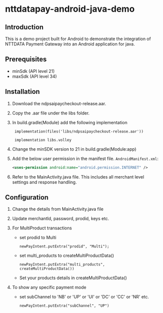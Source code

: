 # nttdatapay-android-java-demo

## Introduction 
This is a demo project built for Android to demonstrate the integration of NTTDATA Payment Gateway into an Android application for java.


## Prerequisites
- minSdk (API level 21)
- maxSdk (API level 34)
 
## Installation 
1. Download the ndpsaipaycheckout-release.aar.
2. Copy the .aar file under the libs folder.
3. In build.gradle(Module) add the following implementation

    ```
     implementation(files('libs/ndpsaipaycheckout-release.aar'))

     implementation libs.volley
    ```

4. Change the minSDK version to 21 in build.gradle(Module:app)
5. Add the below user permission in the manifest file.
     `AndroidManifest.xml`:
     ```xml
     <uses-permission android:name="android.permission.INTERNET" />

6. Refer to the MainActivity.java file. This includes all merchant level settings and response handling.

## Configuration
1. Change the details from MainActivity.java file
2. Update merchantId, password, prodid, keys etc.
3. For MultiProduct transactions 
    - set prodid to Multi
        ```
        newPayIntent.putExtra("prodid", "Multi");
        ```

    - set multi_products to createMultiProductData()
        ```
        newPayIntent.putExtra("multi_products", createMultiProductData())
        ```
    - Set your products details in createMultiProductData()

4.  To show any specific payment mode 
    - set subChannel to 'NB' or 'UP' or 'UI' or 'DC' or 'CC' or 'NR' etc.
        ```
        newPayIntent.putExtra("subChannel", "UP")
        ```

